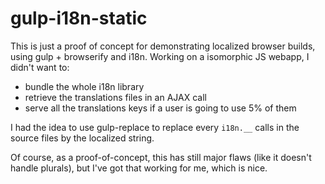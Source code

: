 # gulp-i18n-static

This is just a proof of concept for demonstrating localized browser builds, using gulp + browserify and i18n.
Working on a isomorphic JS webapp, I didn't want to:

- bundle the whole i18n library
- retrieve the translations files in an AJAX call
- serve all the translations keys if a user is going to use 5% of them

I had the idea to use gulp-replace to replace every `i18n.__` calls in the source files by the localized string.

Of course, as a proof-of-concept, this has still major flaws (like it doesn't handle plurals), but I've got that working for me, which is nice.

